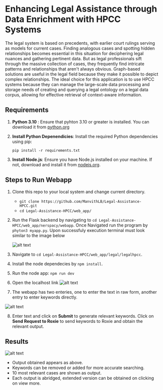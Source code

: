 # Enhancing Legal Assistance through Data Enrichment with HPCC Systems
The legal system is based on precedents, with earlier court rulings serving as models for 
current cases. Finding analogous cases and spotting hidden relationships becomes essential
in this situation for deciphering legal nuances and gathering pertinent data. But as legal
professionals sift through the massive collection of cases, they frequently find intricate
patterns and relationships that aren't always obvious. Graph-based solutions are useful in the
legal field because they make it possible to depict complex relationships. The ideal choice
for this application is to use HPCC systems because they can manage the large-scale data
processing and storage needs of creating and querying a legal ontology on a legal data
corpus, allowing for effective retrieval of context-aware information.

## Requirements

1. **Python 3.10** :
 Ensure that pyhton 3.10 or greater is installed. You can download it from [python.org](https://www.python.org/downloads)
2. **Install Python Depenendicies**:
   Install the required Python dependencies using pip:
   
   ``` pip install -r requirements.txt ```
3. **Install Node.js**:
   Ensure you have Node.js installed on your machine. If not, download and install it from [nodejs.org](https://nodejs.org/en).

## Steps to Run Webapp

1. Clone this repo to your local system and change current directory.

   * ```git clone https://github.com/ManvithLB/Legal-Assistance-HPCC.git```
   * ```cd Legal-Assistance-HPCC/web_app/```
    
2. Run the Flask backend by navigating to ```cd Legal-Assistance-HPCC/web_app/nerspacy/webapp```. Once Navigated run the program by
   ```phyton3 myapp.py```. Upon successfuly execution terminal must look similar to the image below
   
    ![alt text](Images/flask.png "Flask Terminal")
   
3. Navigate to ```cd Legal-Assistance-HPCC/web_app/legal/legalhpcc```.
   
4. Install the node dependecies by ```npm install```.
   
5. Run the node app: ```npm run dev```
   
6. Open the localhost link ![alt text](Images/rundev.png "npm run dev")
    
7. The webapp has two enteries, one to enter the text in raw form, another entry to enter keywords directly.
    
  ![alt text](Images/webapp.png "Webapp")

8. Enter text and click on **Submit** to generate relevant keywords. Click on **Send Request to Roxie** to send keywords to Roxie and obtain the relevant output.

## Results
![alt text](Images/SampleEntry.png "Sample")

* Output obtained appears as above. 
* Keywords can be removed or added for more accurate searching.
* 10 most relevant cases are shown as output. 
* Each output is abridged, extended version can be obtained on clicking on view more.



